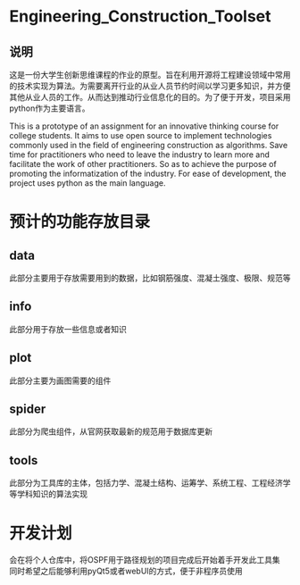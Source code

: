 # Engineering_Construction_Toolset
## 说明
这是一份大学生创新思维课程的作业的原型。旨在利用开源将工程建设领域中常用的技术实现为算法。为需要离开行业的从业人员节约时间以学习更多知识，并方便其他从业人员的工作。从而达到推动行业信息化的目的。为了便于开发，项目采用python作为主要语言。 
 
This is a prototype of an assignment for an innovative thinking course for college students. It aims to use open source to implement technologies commonly used in the field of engineering construction as algorithms. Save time for practitioners who need to leave the industry to learn more and facilitate the work of other practitioners. So as to achieve the purpose of promoting the informatization of the industry. For ease of development, the project uses python as the main 
language. 
# 预计的功能存放目录
## data 
此部分主要用于存放需要用到的数据，比如钢筋强度、混凝土强度、极限、规范等 
## info
此部分用于存放一些信息或者知识 
## plot
此部分主要为画图需要的组件
## spider
此部分为爬虫组件，从官网获取最新的规范用于数据库更新
## tools
此部分为工具库的主体，包括力学、混凝土结构、运筹学、系统工程、工程经济学等学科知识的算法实现
# 开发计划
会在将个人仓库中，将OSPF用于路径规划的项目完成后开始着手开发此工具集  
同时希望之后能够利用pyQt5或者webUI的方式，便于非程序员使用